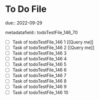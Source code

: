 # To Do File

due:: 2022-09-29

metadatafield:: todoTestFile_146_70

- [ ] Task of todoTestFile_146 1 [[Query me]]
- [ ] Task of todoTestFile_146 2 [[Query me]]
- [ ] Task of todoTestFile_146 3
- [ ] Task of todoTestFile_146 4
- [ ] Task of todoTestFile_146 5
- [ ] Task of todoTestFile_146 6
- [ ] Task of todoTestFile_146 7
- [ ] Task of todoTestFile_146 8
- [ ] Task of todoTestFile_146 9
- [ ] Task of todoTestFile_146 10